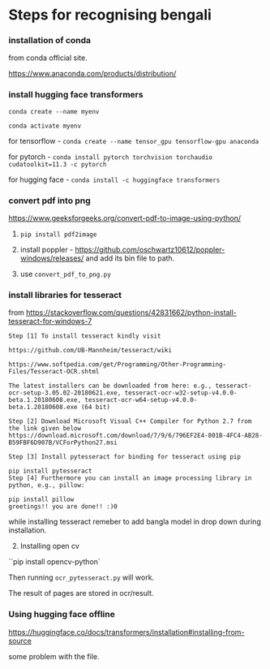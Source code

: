 # Steps for recognising bengali

### installation of conda

from conda official site.

https://www.anaconda.com/products/distribution/

### install hugging face transformers

`conda create --name myenv`

`conda activate myenv`

for tensorflow -
`conda create --name tensor_gpu tensorflow-gpu anaconda`

for pytorch -
`conda install pytorch torchvision torchaudio cudatoolkit=11.3 -c pytorch`

for hugging face - 
`conda install -c huggingface transformers`

### convert pdf into png
https://www.geeksforgeeks.org/convert-pdf-to-image-using-python/

1. `pip install pdf2image`

2. install poppler - https://github.com/oschwartz10612/poppler-windows/releases/ and add its bin file to path.

3. use `convert_pdf_to_png.py`

### install libraries for tesseract


from https://stackoverflow.com/questions/42831662/python-install-tesseract-for-windows-7
```
Step [1] To install tesseract kindly visit

https://github.com/UB-Mannheim/tesseract/wiki

https://www.softpedia.com/get/Programming/Other-Programming-Files/Tesseract-OCR.shtml

The latest installers can be downloaded from here: e.g., tesseract-ocr-setup-3.05.02-20180621.exe, tesseract-ocr-w32-setup-v4.0.0-beta.1.20180608.exe, tesseract-ocr-w64-setup-v4.0.0-beta.1.20180608.exe (64 bit)

Step [2] Download Microsoft Visual C++ Compiler for Python 2.7 from the link given below https://download.microsoft.com/download/7/9/6/796EF2E4-801B-4FC4-AB28-B59FBF6D907B/VCForPython27.msi

Step [3] Install pytesseract for binding for tesseract using pip

pip install pytesseract
Step [4] Furthermore you can install an image processing library in python, e.g., pillow:

pip install pillow
greetings!! you are done!! :)0
```

while installing tesseract remeber to add bangla model in drop down during installation.

2. Installing open cv

``pip install opencv-python`

Then running `ocr_pytesseract.py` will work.

The result of pages are stored in ocr/result.

### Using hugging face offline

https://huggingface.co/docs/transformers/installation#installing-from-source

some problem with the file.













